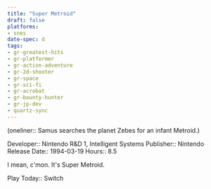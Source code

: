 ```yaml
---
title: "Super Metroid"
draft: false
platforms:
- snes
date-spec: d
tags:
- gr-greatest-hits
- gr-platformer
- gr-action-adventure
- gr-2d-shooter
- gr-space 
- gr-sci-fi 
- gr-acrobat 
- gr-bounty-hunter
- gr-jp-dev
- quartz-sync
---
```


(oneliner:: Samus searches the planet Zebes for an infant Metroid.)

Developer:: Nintendo R&D 1, Intelligent Systems
Publisher:: Nintendo
Release Date:: 1994-03-19
Hours:: 8.5

I mean, c'mon. It's Super Metroid.

Play Today:: Switch